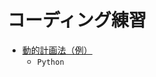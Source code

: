 # コーディング練習
* [動的計画法（例）](https://github.com/FreeAnalyticsPR/DynamicProgramming/blob/main/DynamicPricing.ipynb)
    * `Python`
